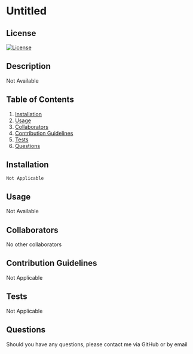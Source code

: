# Untitled
## License
[![License](https://img.shields.io/badge/License-Apache_2.0-blue.svg)](https://opensource.org/licenses/Apache-2.0)

## Description
Not Available

## Table of Contents
1. [Installation](#installation)
2. [Usage](#usage)
3. [Collaborators](#collaborators)
4. [Contribution Guidelines](#contribution-guidelines)
5. [Tests](#tests)
6. [Questions](#questions)

## Installation
```
Not Applicable
```

## Usage
Not Available

## Collaborators
No other collaborators

## Contribution Guidelines
Not Applicable

## Tests
Not Applicable

## Questions
Should you have any questions, please contact me via GitHub or by email 
